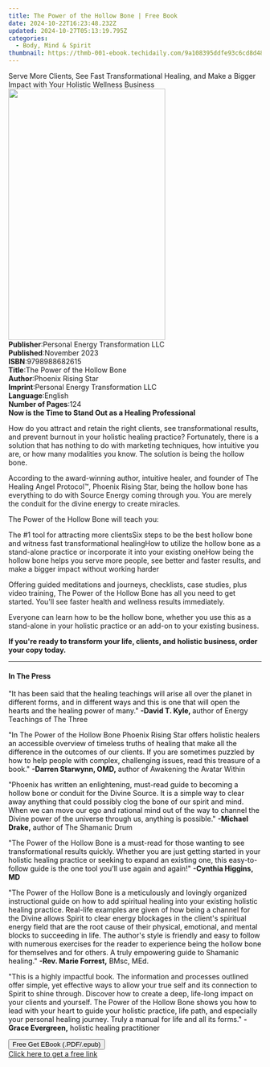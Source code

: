 ```yaml
---
title: The Power of the Hollow Bone | Free Book
date: 2024-10-22T16:23:48.232Z
updated: 2024-10-27T05:13:19.795Z
categories:
  - Body, Mind & Spirit
thumbnail: https://thmb-001-ebook.techidaily.com/9a108395ddfe93c6cd8d48cddeed0fde176e2bff6689ce7e0b64d3db4a553615.jpg
---
```

<main id="book-container">
  <div class="flex flex-col">
    <div class="book-brief flex-1 py-6 px-4 sm:p-6 md:py-10 md:px-8">
      <!-- brief-->
      <div class="book-brief-main">
        Serve More Clients, See Fast Transformational Healing, and Make a Bigger
        Impact with Your Holistic Wellness Business
      </div>
    </div>
    <div
      class="book-meta-info flex-1 grid gap-4 col-start-1 col-end-3 row-start-1 sm:mb-6 sm:grid-cols-4 lg:gap-6 lg:col-start-2 lg:row-end-6 lg:row-span-6 lg:mb-0"
    >
      <div
        class="book-meta-info-left place-content-center mt-4 p-4 text-sm leading-6 col-start-2 col-span-2 dark:text-slate-400"
      >
        <img
          class="w-full h-500 object-cover rounded-lg sm:h-255 sm:col-span-2 lg:col-span-full"
          src="https://img-001-ebook.techidaily.com/d4397d915438326e02a7b0080633d9030b6ad23212a7a867408f2a268cef9d9b.jpg"
          alt=""
          width="312"
          height="500"
        />
      </div>
      <div
        class="book-meta-info-right mt-2 col-start-1 row-start-2 col-span-3 self-center"
      >
        <!-- meta data  -->
        <div class="flex flex-col px-4 md:px-8">
          <div class="flex-1">
            <strong>Publisher</strong>:<span class="px-2"
              >Personal Energy Transformation LLC</span
            >
          </div>
          <div class="flex-1">
            <strong>Published</strong>:<span class="px-2">November 2023</span>
          </div>
          <div class="flex-1">
            <strong>ISBN</strong>:<span class="px-2">9798988682615</span>
          </div>
          <div class="flex-1">
            <strong>Title</strong>:<span class="px-2"
              >The Power of the Hollow Bone</span
            >
          </div>
          <div class="flex-1">
            <strong>Author</strong>:<span class="px-2"
              >Phoenix Rising Star</span
            >
          </div>
          <div class="flex-1">
            <strong>Imprint</strong>:<span class="px-2"
              >Personal Energy Transformation LLC</span
            >
          </div>
          <div class="flex-1">
            <strong>Language</strong>:<span class="px-2">English</span>
          </div>
          <div class="flex-1">
            <strong>Number of Pages</strong>:<span class="px-2">124</span>
          </div>
        </div>
      </div>
    </div>
    <div class="book-description flex-1 py-6 px-4 sm:p-6 md:py-10 md:px-8">
      <div class="book-description-main">
        <div accordion-content="" id="description">
          <strong
            >Now is the Time to Stand Out as a Healing Professional</strong
          >
          <p>
            How do you attract and retain the right clients, see
            transformational results, and prevent burnout in your holistic
            healing practice? Fortunately, there is a solution that has nothing
            to do with marketing techniques, how intuitive you are, or how many
            modalities you know. The solution is being the hollow bone.
          </p>
          <p>
            According to the award-winning author, intuitive healer, and founder
            of The Healing Angel Protocol™, Phoenix Rising Star, being the
            hollow bone has everything to do with Source Energy coming through
            you. You are merely the conduit for the divine energy to create
            miracles.
          </p>
          <p>The Power of the Hollow Bone&nbsp;will teach you:</p>
          The #1 tool for attracting more clientsSix steps to be the best hollow
          bone and witness fast transformational healingHow to utilize the
          hollow bone as a stand-alone practice or incorporate it into your
          existing oneHow being the hollow bone helps you serve more people, see
          better and faster results, and make a bigger impact without working
          harder
          <p>
            Offering guided meditations and journeys, checklists, case studies,
            plus video training,&nbsp;The Power of the Hollow Bone&nbsp;has all
            you need to get started. You'll see faster health and wellness
            results immediately.
          </p>
          <p>
            Everyone can learn how to be the hollow bone, whether you use this
            as a stand-alone in your holistic practice or an add-on to your
            existing business.
          </p>
          <p>
            <strong
              >If you're ready to transform your life, clients, and holistic
              business, order your copy today.</strong
            >
          </p>
        </div>
        <div class="accordion-fader"></div>
      </div>
    </div>
    <div class="book-excerpts flex-1 py-6 px-4 sm:p-6 md:py-10 md:px-8">
      <!-- excerpts-->
      <div class="book-excerpts-main">
        <hr />
        <h4 class="placeholder placeholder-heading">
          <span>In The Press</span>
        </h4>
        <p></p>
        <p>
          <span style="color: rgba(15, 17, 17, 1)"
            >"It has been said that the healing teachings will arise all over
            the planet in different forms, and in different ways and this is one
            that will open the hearts and the healing power of many." </span
          ><strong style="color: rgba(15, 17, 17, 1)"
            >-David T. Kyle,&nbsp;</strong
          ><span style="color: rgba(15, 17, 17, 1)">author of&nbsp;</span>Energy
          Teachings of The Three
        </p>
        <p>
          <span style="color: rgba(15, 17, 17, 1)">"In&nbsp;</span>The Power of
          the Hollow Bone<span style="color: rgba(15, 17, 17, 1)"
            >&nbsp;Phoenix Rising Star offers holistic healers an accessible
            overview of timeless truths of healing that make all the difference
            in the outcomes of our clients. If you are sometimes puzzled by how
            to help people with complex, challenging issues, read this treasure
            of a book." </span
          ><strong style="color: rgba(15, 17, 17, 1)"
            >-Darren Starwynn, OMD,</strong
          ><span style="color: rgba(15, 17, 17, 1)">&nbsp;author of&nbsp;</span
          >Awakening the Avatar Within
        </p>
        <p>
          <span style="color: rgba(15, 17, 17, 1)"
            >"Phoenix has written an enlightening, must-read guide to becoming a
            hollow bone or conduit for the Divine Source. It is a simple way to
            clear away anything that could possibly clog the bone of our spirit
            and mind. When we can move our ego and rational mind out of the way
            to channel the Divine power of the universe through us, anything is
            possible." </span
          ><strong style="color: rgba(15, 17, 17, 1)">-Michael Drake,</strong
          ><span style="color: rgba(15, 17, 17, 1)">&nbsp;author of&nbsp;</span
          >The Shamanic Drum
        </p>
        <p>
          <span style="color: rgba(15, 17, 17, 1)">"</span>The Power of the
          Hollow Bone<span style="color: rgba(15, 17, 17, 1)"
            >&nbsp;is a must-read for those wanting to see transformational
            results quickly. Whether you are just getting started in your
            holistic healing practice or seeking to expand an existing one, this
            easy-to-follow guide is the one tool you'll use again and again!" </span
          ><strong style="color: rgba(15, 17, 17, 1)"
            >-Cynthia Higgins, MD</strong
          >
        </p>
        <p>
          <span style="color: rgba(15, 17, 17, 1)">﻿﻿"</span>The Power of the
          Hollow Bone<span style="color: rgba(15, 17, 17, 1)"
            >&nbsp;is a meticulously and lovingly organized instructional guide
            on how to add spiritual healing into your existing holistic healing
            practice. Real-life examples are given of how being a channel for
            the Divine allows Spirit to clear energy blockages in the client's
            spiritual energy field that are the root cause of their physical,
            emotional, and mental blocks to succeeding in life. The author's
            style is friendly and easy to follow with numerous exercises for the
            reader to experience being the hollow bone for themselves and for
            others. A truly empowering guide to Shamanic healing." </span
          ><strong style="color: rgba(15, 17, 17, 1)"
            >-Rev. Marie Forrest,</strong
          ><span style="color: rgba(15, 17, 17, 1)">&nbsp;BMsc, MEd.</span>
        </p>
        <p>
          "This is a highly impactful book. The information and processes
          outlined offer simple, yet effective ways to allow your true self and
          its connection to Spirit to shine through. Discover how to create a
          deep, life-long impact on your clients and yourself.&nbsp;The Power of
          the Hollow Bone<span style="color: rgba(15, 17, 17, 1)"
            >&nbsp;shows you how to lead with your heart to guide your holistic
            practice, life path, and especially your personal healing journey.
            Truly a manual for life and all its forms." </span
          ><strong style="color: rgba(15, 17, 17, 1)">-Grace Evergreen,</strong
          ><span style="color: rgba(15, 17, 17, 1)"
            >&nbsp;holistic healing practitioner</span
          >
        </p>
        <p></p>
      </div>
    </div>
    <div
      class="book-about-author flex-1 py-6 px-4 sm:p-6 md:py-10 md:px-8"
    ></div>
    <div class="book-free-get flex-1 py-6 px-4 sm:p-6 md:py-10 md:px-8">
      <button
        id="btn-free-get"
        class="bg-blue-500 hover:bg-blue-700 text-white font-bold py-2 px-4 rounded"
      >
        Free Get EBook (.PDF/.epub)
      </button>
      <div id="countdown-display" class="px-2 text-lg mt-2"></div>
      <a
        id="free-link"
        class="hidden bg-blue-500 hover:bg-blue-700 text-white font-bold py-2 px-4 rounded"
        href="https://www.ebooks.com/en-us/book/211252707/the-power-of-the-hollow-bone/phoenix-rising-star/"
        target="_blank"
        >Click here to get a free link</a
      >
    </div>
    <script>
      let countdownTime = 0;
      let countdownInterval = null;
      document
        .getElementById('btn-free-get')
        .addEventListener('click', startCountdown);
      function startCountdown() {
        countdownTime = new Date().getTime() + 60000 * 3;
        countdownInterval = setInterval(updateCountdown, 1000);
        document.getElementById('btn-free-get').disabled = true;
        document
          .getElementById('btn-free-get')
          .classList.add('bg-gray-500', 'cursor-not-allowed');
      }
      function updateCountdown() {
        let currentTime = new Date().getTime();
        let timeLeft = countdownTime - currentTime;
        let secondsLeft = Math.floor(timeLeft / 1000);
        document.getElementById('countdown-display').innerHTML =
          `Remaining time: ${secondsLeft} seconds.`;
        if (secondsLeft <= 0) {
          clearInterval(countdownInterval);
          document.getElementById('btn-free-get').classList.add('hidden');
          document.getElementById('free-link').classList.remove('hidden');
          document.getElementById('countdown-display').innerHTML = '';
        }
      }
    </script>
  </div>
</main>

<ins class="adsbygoogle"
      style="display:block"
      data-ad-client="ca-pub-7571918770474297"
      data-ad-slot="8358498916"
      data-ad-format="auto"
      data-full-width-responsive="true"></ins>
    